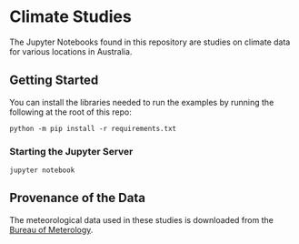 # Climate Studies

The Jupyter Notebooks found in this repository are studies on climate data for various locations in Australia.

## Getting Started

You can install the libraries needed to run the examples by running the following at the root of this repo:

```
python -m pip install -r requirements.txt
```

### Starting the Jupyter Server

```shell
jupyter notebook
```

## Provenance of the Data

The meteorological data used in these studies is downloaded from the [Bureau of Meterology](https://www.bom.gov.au/climate/data/).
